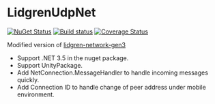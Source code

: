 # LidgrenUdpNet

[![NuGet Status](http://img.shields.io/nuget/v/LidgrenUdpNet.svg?style=flat)](https://www.nuget.org/packages/LidgrenUdpNet/)
[![Build status](https://ci.appveyor.com/api/projects/status/ietq5cnljm94nlku?svg=true)](https://ci.appveyor.com/project/veblush/lidgrenudpnet)
[![Coverage Status](https://coveralls.io/repos/github/SaladLab/LidgrenUdpNet/badge.svg?branch=master)](https://coveralls.io/github/SaladLab/LidgrenUdpNet?branch=master)

Modified version of [lidgren-network-gen3](https://github.com/lidgren/lidgren-network-gen3)
- Support .NET 3.5 in the nuget package.
- Support UnityPackage.
- Add NetConnection.MessageHandler to handle incoming messages quickly.
- Add Connection ID to handle change of peer address under mobile environment.
